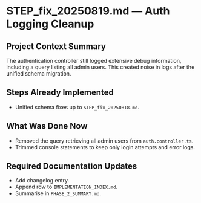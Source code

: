 # STEP_fix_20250819.md — Auth Logging Cleanup

## Project Context Summary
The authentication controller still logged extensive debug information, including a query listing all admin users. This created noise in logs after the unified schema migration.

## Steps Already Implemented
- Unified schema fixes up to `STEP_fix_20250818.md`.

## What Was Done Now
- Removed the query retrieving all admin users from `auth.controller.ts`.
- Trimmed console statements to keep only login attempts and error logs.

## Required Documentation Updates
- Add changelog entry.
- Append row to `IMPLEMENTATION_INDEX.md`.
- Summarise in `PHASE_2_SUMMARY.md`.
